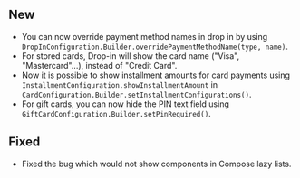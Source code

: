 [//]: # (This file will be used for the release notes on GitHub when publishing.)
[//]: # (Types of changes: `Breaking changes` `New` `Added` `Changed` `Deprecated` `Removed` `Fixed`)
[//]: # (Example:)
[//]: # (## Added)
[//]: # ( - New payment method)
[//]: # (## Changed)
[//]: # ( - DropIn service's package changed from `com.adyen.dropin` to `com.adyen.dropin.services`)
[//]: # (## Deprecated)
[//]: # ( - Configurations public constructor are deprecated, please use each Configuration's builder to make a Configuration object)

## New
- You can now override payment method names in drop in by using `DropInConfiguration.Builder.overridePaymentMethodName(type, name)`.
- For stored cards, Drop-in will show the card name ("Visa", "Mastercard"...), instead of "Credit Card".
- Now it is possible to show installment amounts for card payments using `InstallmentConfiguration.showInstallmentAmount` in `CardConfiguration.Builder.setInstallmentConfigurations()`.
- For gift cards, you can now hide the PIN text field using `GiftCardConfiguration.Builder.setPinRequired()`.

## Fixed
- Fixed the bug which would not show components in Compose lazy lists.
